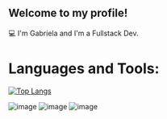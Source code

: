 ## Welcome to my profile!

💻 I'm Gabriela and I'm a Fullstack Dev.


# Languages and Tools:
[![Top Langs](https://github-readme-stats.vercel.app/api/top-langs/?username=gabiqss&layout=donut)](https://github.com/gabiqss/github-readme-stats)

![image](https://img.shields.io/badge/Django-092E20?style=for-the-badge&logo=django&logoColor=green)
![image](https://img.shields.io/badge/Python-FFD43B?style=for-the-badge&logo=python&logoColor=blue)
![image](https://img.shields.io/badge/HTML5-E34F26?style=for-the-badge&logo=html5&logoColor=white)

